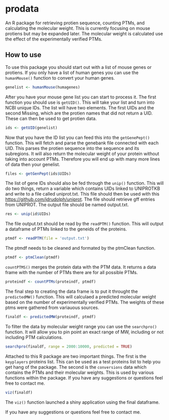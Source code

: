 # prodata
An R package for retrieving protien sequence, counting  PTMs, and calculating the molecular weight. This is currently focusing on mouse protiens but may be expanded later. The molecular weight is calculated use the effect of the experimentally verified PTMs. 

## How to use

To use this package you should start out with a list of mouse genes or protiens. If you only have a list of human genes you can use the `humanMouse()` function to convert your human genes.

```R
genelist <- humanMouse(humagenes)
```

After you have your mouse gene list you can start to process it. The first function you should use is `getUID()`. This will take your list and turn into NCBI unique IDs. The list will have two elements. The first UIDs and the second Missing, which are the protien names that did not return a UID. These can then be used to get protien data. 

```R
ids <- getUID(genelist)
```

Now that you have the ID list you can feed this into the  `getGenePept()` function. This will fetch and parse the genebank file connected with each UID. This parses the protien sequence into the sequence and its subregions. It will also return the molecular weight of your protein without taking into account PTMs. Therefore you will end up with many more lines of data then your genelist. 

```R
files <- getGenPept(ids$UIDs)
```

The list of gene IDs should also be fed through the `unip()` function. This will do two things, return a variable which contains UIDs linked to UNIPROTKB and write to a file called uniprot.txt. This file should then be used with this https://github.com/jdrudolph/uniprot. The file should retrieve gff entries from UNIPROT. The output file should be named output.txt. 
```R
res <- unip(id$UIDs)
```
The file output.txt should be read by the `readPTM()` function. This will output a dataframe of PTMs linked to the geneids of the proteins. 

```R
ptmdf <- readPTM(file = 'output.txt')
```
The ptmdf needs to be cleaned and formated by the ptmClean function. 
```R
ptmdf <- ptmClean(ptmdf)
```
`countPTMS()` merges the protein data with the PTM data. It returns a data frame with the number of PTMs there are for all possible PTMs.
```R
proteindf <- countPTMs(proteindf, ptmdf)
```
The final step to creating the data frame is to put it throught the `predictedMW()` function. This will calculaed a predicted molecular weight based on the number of experimentally verified PTMs. The weights of these ptms were gathered from variauous sources. 

```R
finaldf <- predictedMW(proteindf, ptmdf)
```
To filter the data by molecular weight range you can use the `searchpro()` function. It will allow you to pin point an exact range of MW, including or not including PTM calculations. 

```R
searchpro(finaldf, range = 2000:10000, predicted = TRUE)
```

Attached to this R package are two important things. The first is the `keyplayers` proteins list. This can be used as a test proteins list to help you get hang of the package. The second is the `conversions` data which contains the PTMs and their molecular weights. This is used by various functions within the package. If you have any suggestions or questions feel free to contact me. 


```R
viz(finaldf)
```

The `viz()` function launched a shiny application using the final dataframe.

If you have any suggestions or questions feel free to contact me. 

